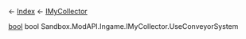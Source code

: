 ← [Index](Api-Index) ← [IMyCollector](Sandbox.ModAPI.Ingame.IMyCollector)

[bool](System.Boolean) bool Sandbox.ModAPI.Ingame.IMyCollector.UseConveyorSystem